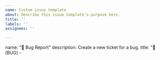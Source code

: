 ```yaml
---
name: Custom issue template
about: Describe this issue template's purpose here.
title: ''
labels: ''
assignees: ''

---
```


name: "🐛 Bug Report"
description: Create a new ticket for a bug.
title: "🐛 [BUG] - <title>"
labels:
  - bug
body:
  - type: checkboxes
    id: searched
    attributes:
      label: "Searched for similar issues"
      description: "Have you searched for similar issues before creating this one?"
      options:
        - label: "YES, I have searched for similar issues."
  - type: input
    id: occurred-time
    attributes:
      label: "Time of occurrence"
      description: "When did the issue occur?"
      placeholder: "ex. Today, 9:00 AM"
    validations:
      required: true
  - type: dropdown
    id: device
    attributes:
      label: "Device"
      description: "What device are you using?"
      options:
        - MacBook Pro
        - iPhone
        - iPad
        - Android
        - Other
    validations:
      required: false
  - type: input
    id: device-other
    attributes:
      label: "Other Device"
      description: "Please specify the device if you selected 'Other'."
      placeholder: "Enter the device name"
    validations:
      required: false
  - type: input
    id: device-version
    attributes:
      label: "Device Version"
      description: "What is the device version?"
      placeholder: "Enter the device version"
    validations:
      required: false
  - type: dropdown
    id: os
    attributes:
      label: "OS"
      description: "What is the impacted environment?"
      multiple: true
      options:
        - Windows
        - Linux
        - macOS
    validations:
      required: true
  - type: input
    id: os-version
    attributes:
      label: "OS Version"
      description: "What is the OS version?"
      placeholder: "Enter the OS version"
    validations:
      required: false
  - type: dropdown
    id: browsers
    attributes:
      label: "Browsers"
      description: "What browsers are you seeing the problem on?"
      multiple: true
      options:
        - Firefox
        - Chrome
        - Safari
        - Microsoft Edge
        - Brave
        - Other
    validations:
      required: false
  - type: input
    id: browser-other
    attributes:
      label: "Other Browser"
      description: "Please specify the browser if you selected 'Other'."
      placeholder: "Enter the browser name"
    validations:
      required: false
  - type: input
    id: browser-version
    attributes:
      label: "Browser Version"
      description: "What is the browser version?"
      placeholder: "Enter the browser version"
    validations:
      required: false
  - type: input
    id: reprod-url
    attributes:
      label: "Reproduction URL"
      description: "Please enter your GitHub URL to provide a reproduction of the issue."
      placeholder: "ex. https://github.com/USERNAME/REPO-NAME"
    validations:
      required: true
  - type: textarea
    id: reprod
    attributes:
      label: "Reproduction steps"
      description: "Please enter the steps to reproduce the issue."
      value: |
        1. Go to '...'
        2. Click on '....'
        3. Scroll down to '....'
        4. See error
      render: bash
    validations:
      required: true
  - type: textarea
    id: current-result
    attributes:
      label: "Current Result"
      description: "Please enter an explicit description of the current result."
      placeholder: "Short and explicit description of your incident..."
    validations:
      required: true
  - type: textarea
    id: screenshot
    attributes:
      label: "Screenshots"
      description: "If applicable, add screenshots to help explain your problem."
      value: |
        ![DESCRIPTION](LINK.png)
      render: bash
    validations:
      required: false
  - type: textarea
    id: logs
    attributes:
      label: "Logs"
      description: "Please copy and paste any relevant log output. This will be automatically formatted into code, so no need for backticks."
      render: bash
    validations:
      required: false
  - type: textarea
    id: expected-result
    attributes:
      label: "Expected Result"
      description: "Please describe what you expected to happen."
      placeholder: "Short and explicit description of your expected result..."
    validations:
      required: true
